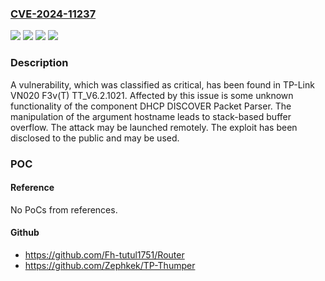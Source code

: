 ### [CVE-2024-11237](https://cve.mitre.org/cgi-bin/cvename.cgi?name=CVE-2024-11237)
![](https://img.shields.io/static/v1?label=Product&message=VN020%20F3v(T)&color=blue)
![](https://img.shields.io/static/v1?label=Version&message=%3D%20TT_V6.2.1021%20&color=brighgreen)
![](https://img.shields.io/static/v1?label=Vulnerability&message=Memory%20Corruption&color=brighgreen)
![](https://img.shields.io/static/v1?label=Vulnerability&message=Stack-based%20Buffer%20Overflow&color=brighgreen)

### Description

A vulnerability, which was classified as critical, has been found in TP-Link VN020 F3v(T) TT_V6.2.1021. Affected by this issue is some unknown functionality of the component DHCP DISCOVER Packet Parser. The manipulation of the argument hostname leads to stack-based buffer overflow. The attack may be launched remotely. The exploit has been disclosed to the public and may be used.

### POC

#### Reference
No PoCs from references.

#### Github
- https://github.com/Fh-tutul1751/Router
- https://github.com/Zephkek/TP-Thumper

